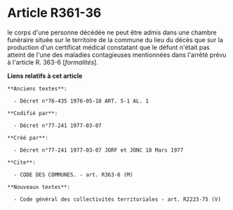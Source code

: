 # Article R361-36

le corps d'une personne décédée ne peut être admis dans une chambre funéraire située sur le territoire de la commune du lieu
du décès que sur la production d'un certificat médical constatant que le défunt n'était pas atteint de l'une des maladies
contagieuses mentionnées dans l'arrêté prévu à l'article R. 363-6 [*formalités*].

**Liens relatifs à cet article**

	**Anciens textes**:

	  - Décret n°76-435 1976-05-18 ART. 5-1 AL. 1

	**Codifié par**:

	  - Décret n°77-241 1977-03-07

	**Créé par**:

	  - Décret n°77-241 1977-03-07 JORF et JONC 18 Mars 1977

	**Cite**:

	  - CODE DES COMMUNES. - art. R363-6 (M)

	**Nouveaux textes**:

	  - Code général des collectivités territoriales - art. R2223-75 (V)

